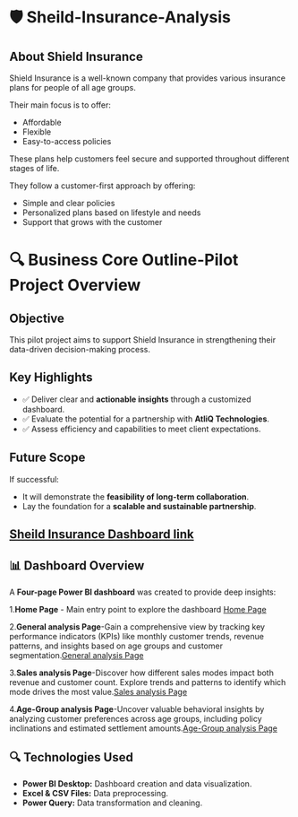 # 🛡️ Sheild-Insurance-Analysis
## **About Shield Insurance**

Shield Insurance is a well-known company that provides various insurance plans for people of all age groups.

Their main focus is to offer:
- Affordable
- Flexible
- Easy-to-access policies

These plans help customers feel secure and supported throughout different stages of life.

They follow a customer-first approach by offering:
- Simple and clear policies
- Personalized plans based on lifestyle and needs
- Support that grows with the customer

# 🔍 Business Core Outline-Pilot Project Overview 
## Objective
This pilot project aims to support Shield Insurance in strengthening their data-driven decision-making process.

## Key Highlights
- ✅ Deliver clear and **actionable insights** through a customized dashboard.
- ✅ Evaluate the potential for a partnership with **AtliQ Technologies**.
- ✅ Assess efficiency and capabilities to meet client expectations.

## Future Scope
If successful:
- It will demonstrate the **feasibility of long-term collaboration**.
- Lay the foundation for a **scalable and sustainable partnership**.

##  [**Sheild Insurance Dashboard link**](https://app.powerbi.com/view?r=eyJrIjoiMWM5ODNiMTYtY2Q3OS00ZWVkLTg1MGMtMTFjY2U1ZTQ3ZjhiIiwidCI6ImM2ZTU0OWIzLTVmNDUtNDAzMi1hYWU5LWQ0MjQ0ZGM1YjJjNCJ9)

## 📊 **Dashboard Overview**

A **Four-page Power BI dashboard** was created to provide deep insights:

1.**Home Page** - Main entry point to explore the dashboard [Home Page](https://github.com/Neelu-Naidu-ds/Sheild-Insurance-Analysis/blob/main/01.Home_page.pdf)

2.**General analysis Page**-Gain a comprehensive view by tracking key performance indicators (KPIs) like monthly customer trends, revenue patterns, and insights based on age groups and customer segmentation.[General analysis Page](https://github.com/Neelu-Naidu-ds/Sheild-Insurance-Analysis/blob/main/02.General_Analysis.pdf)

3.**Sales analysis Page**-Discover how different sales modes impact both revenue and customer count. Explore trends and patterns to identify which mode drives the most value.[Sales analysis Page](https://github.com/Neelu-Naidu-ds/Sheild-Insurance-Analysis/blob/main/03.Sales_Analysis.pdf)

4.**Age-Group analysis Page**-Uncover valuable behavioral insights by analyzing customer preferences across age groups, including policy inclinations and estimated settlement amounts.[Age-Group analysis Page](https://github.com/Neelu-Naidu-ds/Sheild-Insurance-Analysis/blob/main/04.Age-group_analysis.pdf)


## 🔍 **Technologies Used**

- **Power BI Desktop:** Dashboard creation and data visualization.
- **Excel & CSV Files:** Data preprocessing.
- **Power Query:** Data transformation and cleaning.

  



